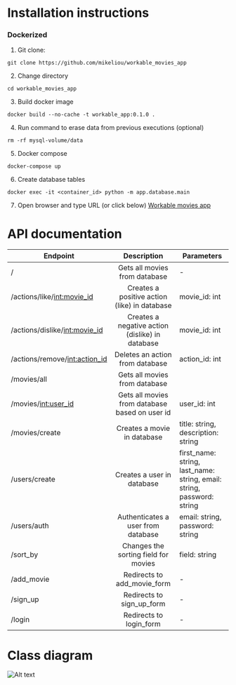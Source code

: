 # Installation instructions

### Dockerized
1. Git clone:
```
git clone https://github.com/mikeliou/workable_movies_app
```
2. Change directory
```
cd workable_movies_app
```
3. Build docker image
```
docker build --no-cache -t workable_app:0.1.0 .
```
4. Run command to erase data from previous executions (optional)
```
rm -rf mysql-volume/data
```
5. Docker compose
```
docker-compose up
```
6. Create database tables
```
docker exec -it <container_id> python -m app.database.main
```
7. Open browser and type URL (or click below)
[Workable movies app](http://localhost:8070/)

# API documentation

|Endpoint|Description|Parameters|
|--------|:---------:|----------|
|/|Gets all movies from database|-|
|/actions/like/<int:movie_id>|Creates a positive action (like) in database|movie_id: int|
|/actions/dislike/<int:movie_id>|Creates a negative action (dislike) in database|movie_id: int|
|/actions/remove/<int:action_id>|Deletes an action from database|action_id: int|
|/movies/all|Gets all movies from database|
|/movies/<int:user_id>|Gets all movies from database based on user id|user_id: int|
|/movies/create|Creates a movie in database|title: string, description: string|
|/users/create|Creates a user in database|first_name: string, last_name: string, email: string, password: string|
|/users/auth|Authenticates a user from database|email: string, password: string|
|/sort_by|Changes the sorting field for movies|field: string|
|/add_movie|Redirects to add_movie_form|-|
|/sign_up|Redirects to sign_up_form|-|
|/login|Redirects to login_form|-|

# Class diagram

![Alt text](class_diagram/img.jpg?raw=true "Class Diagram")
